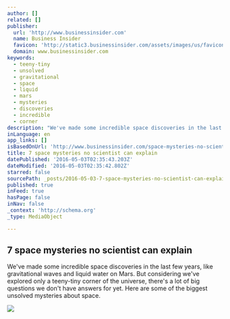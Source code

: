 ```yaml
---
author: []
related: []
publisher:
  url: 'http://www.businessinsider.com'
  name: Business Insider
  favicon: 'http://static3.businessinsider.com/assets/images/us/favicons/favicon.ico?v=BI-US-2016-03-31'
  domain: www.businessinsider.com
keywords:
  - teeny-tiny
  - unsolved
  - gravitational
  - space
  - liquid
  - mars
  - mysteries
  - discoveries
  - incredible
  - corner
description: "We've made some incredible space discoveries in the last few years, like gravitational waves and liquid water on Mars. But considering we've explored only a teeny-tiny corner of the universe, there's a lot of big questions we don't have answers for yet. Here are some of the biggest unsolved mysteries about space."
inLanguage: en
app_links: []
isBasedOnUrl: 'http://www.businessinsider.com/space-mysteries-no-scientists-can-explain-2016-4'
title: 7 space mysteries no scientist can explain
datePublished: '2016-05-03T02:35:43.203Z'
dateModified: '2016-05-03T02:35:42.802Z'
starred: false
sourcePath: _posts/2016-05-03-7-space-mysteries-no-scientist-can-explain.md
published: true
inFeed: true
hasPage: false
inNav: false
_context: 'http://schema.org'
_type: MediaObject

---
```

<article style=""><h1>7 space mysteries no scientist can explain</h1><p>We've made some incredible space discoveries in the last few years, like gravitational waves and liquid water on Mars. But considering we've explored only a teeny-tiny corner of the universe, there's a lot of big questions we don't have answers for yet. Here are some of the biggest unsolved mysteries about space.</p><img src="http://static2.businessinsider.com/image/57238bf852bcd021008bfd2a-1190-625/7-space-mysteries-no-scientist-can-explain.jpg" /></article>